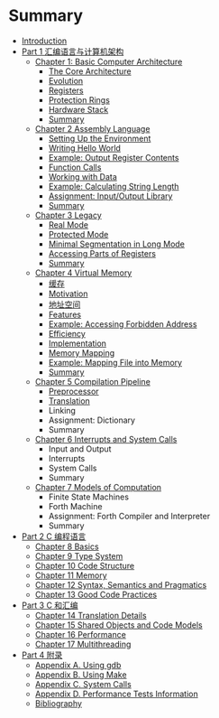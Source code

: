 # Summary

* [Introduction](README.md)
* [Part 1 汇编语言与计算机架构](part1.md)
  * [Chapter 1: Basic Computer Architecture](part1/basic-computer-architecture.md)
    * [The Core Architecture](part1/basic-computer-architecture/the-core-architecture.md)
    * [Evolution](part1/basic-computer-architecture/evolution.md)
    * [Registers](part1/basic-computer-architecture/registers.md)
    * [Protection Rings](part1/basic-computer-architecture/protection-rings.md)
    * [Hardware Stack](part1/basic-computer-architecture/hardware-stack.md)
    * [Summary](part1/basic-computer-architecture/summary.md)
  * [Chapter 2 Assembly Language](part1/assembly-language.md)
    * [Setting Up the Environment](part1/assembly-language/setting-up-the-environment.md)
    * [Writing Hello World](part1/assembly-language/writing-hello-world.md)
    * [Example: Output Register Contents](part1/assembly-language/example-output-register-contents.md)
    * [Function Calls](part1/assembly-language/function-calls.md)
    * [Working with Data](part1/assembly-language/working-with-data.md)
    * [Example: Calculating String Length](part1/assembly-language/example-calculating-string-length.md)
    * [Assignment: Input/Output Library](part1/assembly-language/assignment-inputoutput-library.md)
    * [Summary](part1/assembly-language/summary.md)
  * [Chapter 3 Legacy](part1/legacy.md)
    * [Real Mode](part1/legacy/real-mode.md)
    * [Protected Mode](part1/legacy/protected-mode.md)
    * [Minimal Segmentation in Long Mode](part1/legacy/minimal-segmentation-in-long-mode.md)
    * [Accessing Parts of Registers](part1/legacy/accessing-parts-of-registers.md)
    * [Summary](part1/legacy/summary.md)
  * [Chapter 4 Virtual Memory](part1/virtual-memory.md)
    * [缓存](part1/virtual-memory/caching.md)
    * [Motivation](part1/virtual-memory/motivation.md)
    * [地址空间](part1/virtual-memory/address-spaces.md)
    * [Features](part1/virtual-memory/features.md)
    * [Example: Accessing Forbidden Address](part1/virtual-memory/example-accessing-forbidden-address.md)
    * [Efficiency](part1/virtual-memory/efficiency.md)
    * [Implementation](part1/virtual-memory/implementation.md)
    * [Memory Mapping](part1/virtual-memory/memory-mapping.md)
    * [Example: Mapping File into Memory](part1/virtual-memory/example-mapping-file-into-memory.md)
    * [Summary](part1/virtual-memory/summary.md)
  * [Chapter 5 Compilation Pipeline](part1/compilation-pipeline.md)
    * [Preprocessor](part1/compilation-pipeline/preprocessor.md)
    * [Translation](part1/compilation-pipeline/translation.md)
    * Linking
    * Assignment: Dictionary
    * Summary
  * [Chapter 6 Interrupts and System Calls](part1/interrupts-and-system-calls.md)
    * Input and Output
    * Interrupts
    * System Calls
    * Summary
  * [Chapter 7 Models of Computation](part1/models-of-computation.md)
    * Finite State Machines
    * Forth Machine
    * Assignment: Forth Compiler and Interpreter
    * Summary
* [Part 2 C 编程语言](part2.md)
  * [Chapter 8 Basics](part2/basics.md)
  * [Chapter 9 Type System](part2/type-system.md)
  * [Chapter 10 Code Structure](part2/code-structure.md)
  * [Chapter 11 Memory](part2/memory.md)
  * [Chapter 12 Syntax, Semantics and Pragmatics](part2/syntax-semantics-and-pragmatics.md)
  * [Chapter 13 Good Code Practices](part2/good-code-practices.md)
* [Part 3 C 和汇编](part3.md)
  * [Chapter 14 Translation Details](part3/translation-details.md)
  * [Chapter 15 Shared Objects and Code Models](part3/shared-objects-and-code-models.md)
  * [Chapter 16 Performance](part3/performance.md)
  * [Chapter 17 Multithreading](part3/multithreading.md)
* [Part 4 附录](part4.md)
  * [Appendix A. Using gdb](part4/appendix-a-using-gdb.md)
  * [Appendix B. Using Make](part4/appendix-b-using-make.md)
  * [Appendix C. System Calls](part4/appendix-c-system-calls.md)
  * [Appendix D. Performance Tests Information](part4/appendix-d-performance-tests-information.md)
  * [Bibliography](part4/bibliography.md)

